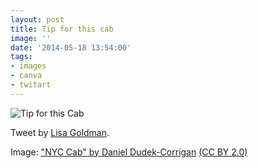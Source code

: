 ```yaml
---
layout: post
title: Tip for this cab
image: ''
date: '2014-05-18 13:54:00'
tags:
- images
- canva
- twitart
---
```


![Tip for this Cab](https://lh3.googleusercontent.com/PMEWQtVS_cZuxvchDeuvjttcpoNU8L0FRavz0cggy1j6r3zgVUxr9_-B5K6WMi4KcaonH5xfeOyUcJmeM90nNEo2IewjLtQ-MgduW6TH1Dfw4wKCvSxRbzZsX_irXDU90HkRlZ_tPnc0NKiqnUWNoxc_R7Ls11l4NLYkb4-D7ESpj4hvf1TDaUBkqxAvP0sN7J8nw7AGPMdi7bHSIWMTqPCm0OwGn5HNX0owPi-OlxN0Lnc0ZGzC7hfrkDcOAIwzYwpXLAZYOYAnJeEgc3ozypQMid2SeVlSfsiZXqyUD-HwxUvp64m8bVI--p7wvc2KqccZK1icFHGXnVkCgw0XMNMJTLS2cYFkWBdkvyRCUh3PvGlu4TKlWcyyr9mbNcgoqqt5KOo9pT9Izr64qNK6wgXqx-zvf-3TAV_c6YuSpqNeaw_G0V1d9DVCBqfeqcacCRCBJnWFWKkh-swMriHtNdA6bD_YvT_NUd3wKtyHyRVQPwBrm6-WAzQyVzj8eZc7CLztmRHklGlhz28ZzqZIOXFWh-WorIOJyodOjnSrZHskyNXBgmiFThET2hiInHD2idova5itv7mcC3ioM-KbToidwIh8xP9XFhuCTDAg6NiQnoKV7NKZLQ=w923-h692-no)  

Tweet by&nbsp;[Lisa Goldman](https://twitter.com/lisang/status/467483573751382017).

Image:&nbsp;["NYC Cab" by Daniel Dudek-Corrigan](https://www.flickr.com/photos/dansapples/5845656126/sizes/l "&quot;NYC Cab&quot; by Daniel Dudek-Corrigan")&nbsp;[(CC BY 2.0)](https://creativecommons.org/licenses/by/2.0/ "Attribution 2.0 Generic")